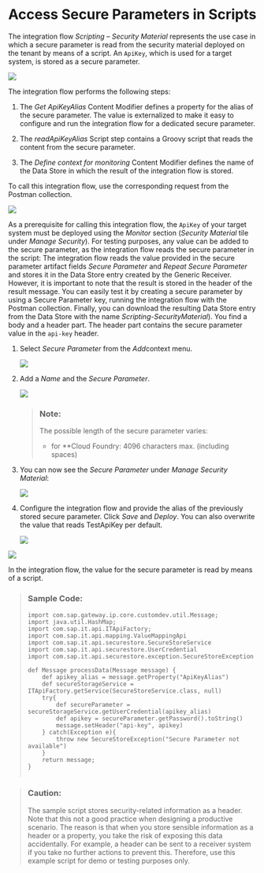 <!-- loiofdf4ce34e7f846568cad8ab98b0369aa -->

# Access Secure Parameters in Scripts

The integration flow *Scripting – Security Material* represents the use case in which a secure parameter is read from the security material deployed on the tenant by means of a script. An `ApiKey`, which is used for a target system, is stored as a secure parameter.

![](images/Integration_Flow_Security_Material_89980a4.png)

The integration flow performs the following steps:

1.  The *Get ApiKeyAlias* Content Modifier defines a property for the alias of the secure parameter. The value is externalized to make it easy to configure and run the integration flow for a dedicated secure parameter.

2.  The *readApiKeyAlias* Script step contains a Groovy script that reads the content from the secure parameter.

3.  The *Define context for monitoring* Content Modifier defines the name of the Data Store in which the result of the integration flow is stored.


To call this integration flow, use the corresponding request from the Postman collection.

![](images/Integration_Flow_Security_Material_Post_4e9eaf2.png)

As a prerequisite for calling this integration flow, the `ApiKey` of your target system must be deployed using the *Monitor* section \(*Security Material* tile under *Manage Security*\). For testing purposes, any value can be added to the secure parameter, as the integration flow reads the secure parameter in the script: The integration flow reads the value provided in the secure parameter artifact fields *Secure Parameter* and *Repeat Secure Parameter* and stores it in the Data Store entry created by the Generic Receiver. However, it is important to note that the result is stored in the header of the result message. You can easily test it by creating a secure parameter by using a Secure Parameter key, running the integration flow with the Postman collection. Finally, you can download the resulting Data Store entry from the Data Store with the name *Scripting-SecurityMaterial*\). You find a body and a header part. The header part contains the secure parameter value in the `api-key` header.

1.  Select *Secure Parameter* from the *Add*context menu.

    ![](images/Integration_Flow_Security_Material_Secure_Parameter_c9470df.png)

2.  Add a *Name* and the *Secure Parameter*.

    ![](images/Integration_Flow_Security_Material_Add_Secure_Parameter_db174fd.png)

    > ### Note:  
    > The possible length of the secure parameter varies:
    > 
    > -   for **Cloud Foundry: 4096 characters max. \(including spaces\)

3.  You can now see the *Secure Parameter* under *Manage Security Material*:

    ![](images/Integration_Flow_Security_Material_Manage_ce16ab7.png)

4.  Configure the integration flow and provide the alias of the previously stored secure parameter. Click *Save* and *Deploy*. You can also overwrite the value that reads TestApiKey per default.

    ![](images/Integration_Flow_Security_Material_Configure_91ffa72.png)


![](images/Integration_Flow_Security_Material_Configure_More_42a0c3d.png)

In the integration flow, the value for the secure parameter is read by means of a script.

> ### Sample Code:  
> ```
> import com.sap.gateway.ip.core.customdev.util.Message;
> import java.util.HashMap;
> import com.sap.it.api.ITApiFactory;
> import com.sap.it.api.mapping.ValueMappingApi
> import com.sap.it.api.securestore.SecureStoreService
> import com.sap.it.api.securestore.UserCredential
> import com.sap.it.api.securestore.exception.SecureStoreException
> 
> def Message processData(Message message) {
>     def apikey_alias = message.getProperty("ApiKeyAlias")
>     def secureStorageService =  ITApiFactory.getService(SecureStoreService.class, null)
>     try{
>         def secureParameter = secureStorageService.getUserCredential(apikey_alias)
>         def apikey = secureParameter.getPassword().toString()
>         message.setHeader("api-key", apikey)
>     } catch(Exception e){
>         throw new SecureStoreException("Secure Parameter not available")
>     }
>     return message;
> }
> 
> 
> ```

> ### Caution:  
> The sample script stores security-related information as a header. Note that this not a good practice when designing a productive scenario. The reason is that when you store sensible information as a header or a property, you take the risk of exposing this data accidentally. For example, a header can be sent to a receiver system if you take no further actions to prevent this. Therefore, use this example script for demo or testing purposes only.

